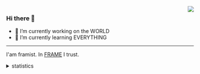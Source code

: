 <img align="right" src="http://github-profile-summary-cards.vercel.app/api/cards/stats?username=framist&theme=nord_bright&" />


### Hi there 👋


- 🔭 I’m currently working on the WORLD
- 🌱 I’m currently learning EVERYTHING

---


I'am framist. In [FRAME](https://framist.github.io/2021/08/29/框架2021/) I trust.


<!--
**framist/framist** is a ✨ _special_ ✨ repository because its `README.md` (this file) appears on your GitHub profile.

Here are some ideas to get you started:

- 🔭 I’m currently working on ...
- 🌱 I’m currently learning ...
- 👯 I’m looking to collaborate on ...
- 🤔 I’m looking for help with ...
- 💬 Ask me about ...
- 📫 How to reach me: ...
- 😄 Pronouns: ...
- ⚡ Fun fact: ...
- 🔥 [Framecraft](https://craft.framist.top/) 
-->

<details>
<summary>statistics</summary>

![](http://github-profile-summary-cards.vercel.app/api/cards/profile-details?username=framist&theme=nord_bright)

![](http://github-profile-summary-cards.vercel.app/api/cards/most-commit-language?username=framist&theme=nord_bright)
![](http://github-profile-summary-cards.vercel.app/api/cards/productive-time?username=framist&theme=nord_bright&utcOffset=8)

</details>


